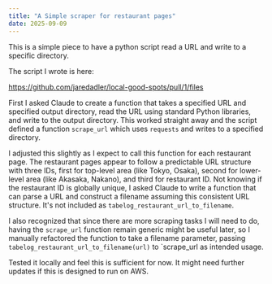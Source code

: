 ```yaml
---
title: "A Simple scraper for restaurant pages"
date: 2025-09-09
---
```


This is a simple piece to have a python script read a URL and write to a specific directory.

The script I wrote is here:

https://github.com/jaredadler/local-good-spots/pull/1/files

First I asked Claude to create a function that takes a specified URL and specified output directory, read the URL using standard Python libraries, and write to the output directory. This worked straight away and the script defined a function `scrape_url` which uses `requests` and writes to a specified directory.

I adjusted this slightly as I expect to call this function for each restaurant page. The restaurant pages appear to follow a predictable URL structure with three IDs, first for top-level area (like Tokyo, Osaka), second for lower-level area (like Akasaka, Nakano), and third for restaurant ID. Not knowing if the restaurant ID is globally unique, I asked Claude to write a function that can parse a URL and construct a filename assuming this consistent URL structure. It's not included as `tabelog_restaurant_url_to_filename`.

I also recognized that since there are more scraping tasks I will need to do, having the `scrape_url` function remain generic might be useful later, so I manually refactored the function to take a filename parameter, passing `tabelog_restaurant_url_to_filename(url)` to `scrape_url as intended usage.

Tested it locally and feel this is sufficient for now. It might need further updates if this is designed to run on AWS.